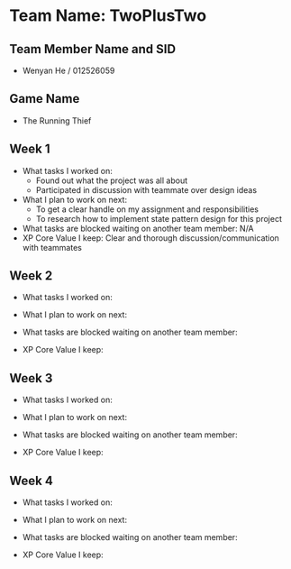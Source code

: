 # Team Name: TwoPlusTwo

## Team Member Name and SID

* Wenyan He / 012526059

## Game Name

* The Running Thief

## Week 1

* What tasks I worked on:
  - Found out what the project was all about
  - Participated in discussion with teammate over design ideas
* What I plan to work on next:
  - To get a clear handle on my assignment and responsibilities
  - To research how to implement state pattern design for this project
* What tasks are blocked waiting on another team member:
  N/A
* XP Core Value I keep:
  Clear and thorough discussion/communication with teammates

## Week 2

* What tasks I worked on:

* What I plan to work on next:

* What tasks are blocked waiting on another team member:

* XP Core Value I keep:

## Week 3

* What tasks I worked on:

* What I plan to work on next:

* What tasks are blocked waiting on another team member:

* XP Core Value I keep:

## Week 4

* What tasks I worked on:

* What I plan to work on next:

* What tasks are blocked waiting on another team member:

* XP Core Value I keep:

